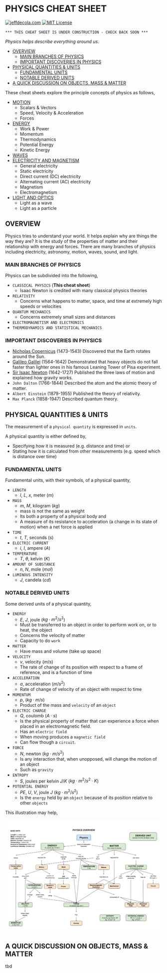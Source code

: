# PHYSICS CHEAT SHEET

[![jeffdecola.com](https://img.shields.io/badge/website-jeffdecola.com-blue)](https://jeffdecola.com)
[![MIT License](https://img.shields.io/:license-mit-blue.svg)](https://jeffdecola.mit-license.org)

```text
*** THIS CHEAT SHEET IS UNDER CONSTRUCTION - CHECK BACK SOON ***
```

_Physics helps describe everything around us._

* [OVERVIEW](https://github.com/JeffDeCola/my-cheat-sheets/tree/master/other/stem/science/physical-science/physics-cheat-sheet#overview)
  * [MAIN BRANCHES OF PHYSICS](https://github.com/JeffDeCola/my-cheat-sheets/tree/master/other/stem/science/physical-science/physics-cheat-sheet#main-branches-of-physics)
  * [IMPORTANT DISCOVERIES IN PHYSICS](https://github.com/JeffDeCola/my-cheat-sheets/tree/master/other/stem/science/physical-science/physics-cheat-sheet#important-discoveries-in-physics)
* [PHYSICAL QUANTITIES & UNITS](https://github.com/JeffDeCola/my-cheat-sheets/tree/master/other/stem/science/physical-science/physics-cheat-sheet#physical-quantities--units)
  * [FUNDAMENTAL UNITS](https://github.com/JeffDeCola/my-cheat-sheets/tree/master/other/stem/science/physical-science/physics-cheat-sheet#fundamental-units)
  * [NOTABLE DERIVED UNITS](https://github.com/JeffDeCola/my-cheat-sheets/tree/master/other/stem/science/physical-science/physics-cheat-sheet#notable-derived-units)
* [A QUICK DISCUSSION ON OBJECTS, MASS & MATTER](https://github.com/JeffDeCola/my-cheat-sheets/tree/master/other/stem/science/physical-science/physics-cheat-sheet#a-quick-discussion-on-objects-mass--matter)

These cheat sheets explore the principle concepts of physics as follows,

* [MOTION](https://github.com/JeffDeCola/my-cheat-sheets/blob/master/other/stem/science/physical-science/physics-cheat-sheet/motion.md)
  * Scalars & Vectors
  * Speed, Velocity & Acceleration
  * Forces
* [ENERGY](https://github.com/JeffDeCola/my-cheat-sheets/blob/master/other/stem/science/physical-science/physics-cheat-sheet/energy.md)
  * Work & Power
  * Momentum
  * Thermodynamics
  * Potential Energy
  * Kinetic Energy
* [WAVES](https://github.com/JeffDeCola/my-cheat-sheets/blob/master/other/stem/science/physical-science/physics-cheat-sheet/waves.md)
* [ELECTRICITY AND MAGNETISM](https://github.com/JeffDeCola/my-cheat-sheets/blob/master/other/stem/science/physical-science/physics-cheat-sheet/electricity-and-magnetism.md)
  * General electricity
  * Static electricity
  * Direct current (DC) electricity
  * Alternating current (AC) electricity
  * Magnetism
  * Electromagnetism
* [LIGHT AND OPTICS](https://github.com/JeffDeCola/my-cheat-sheets/blob/master/other/stem/science/physical-science/physics-cheat-sheet/light-and-optics.md)
  * Light as a wave
  * Light as a particle

## OVERVIEW

Physics tries to understand your world.
It helps explain why are things the way they are?
It is the study of the properties of matter and their relationship with energy
and forces. There are many branches of physics including electricity,
astronomy, motion, waves, sound, and light.

### MAIN BRANCHES OF PHYSICS

Physics can be subdivided into the following,

* `CLASSICAL PHYSICS` (**This cheat sheet**)
  * Isaac Newton is credited with many classical physics theories
* `RELATIVITY`
  * Concerns what happens to matter, space, and time at extremely high speeds
    or velocities
* `QUANTUM MECHANICS`
  * Concerns extremely small sizes and distances
* `ELECTROMAGNETISM AND ELECTRONICS`
* `THERMODYNAMICS AND STATISTICAL MECHANICS`

### IMPORTANT DISCOVERIES IN PHYSICS

* [Nicholas Copernicus](https://github.com/JeffDeCola/my-cheat-sheets/tree/master/other/stem/science/earth-and-space-science/astronomy-cheat-sheet#nicolaus-copernicus-1473-1543-polish)
  (1473-1543)
  Discovered that the Earth rotates around the Sun.
* [Galileo Galilei](https://github.com/JeffDeCola/my-cheat-sheets/tree/master/other/stem/science/earth-and-space-science/astronomy-cheat-sheet#galileo-galilei-1564-1642--italy)
  (1564-1642)
  Demonstrated that heavy objects do not fall faster than lighter
  ones in his famous Leaning Tower of Pisa experiment.
* [Sir Isaac Newton](https://github.com/JeffDeCola/my-cheat-sheets/tree/master/other/stem/science/earth-and-space-science/astronomy-cheat-sheet#sir-issac-newton-1642-1727-english)
  (1642-1727)
  Published the three laws of motion and explained how gravity works.
* `John Dalton`
  (1766-1844)
  Described the atom and the atomic theory of matter.
* `Albert Einstein`
  (1879-1955)
  Published the theory of relativity.
* `Max Planck`
  (1858-1947)
  Described quantum theory.

## PHYSICAL QUANTITIES & UNITS

The measurement of a `physical quantity` is expressed in `units`.

 A physical quantity is either defined by,

* Specifying how it is measured (e.g. distance and time) or
* Stating how it is calculated from other measurements (e.g. speed which
  is distance over time)

### FUNDAMENTAL UNITS

Fundamental units, with their symbols, of a physical quantity,

* `LENGTH`
  * $l$, $L$, $x$, meter ($m$)
* `MASS`
  * $m$, $M$, kilogram ($kg$)
  * mass is not the same as weight
  * Its both a property of a physical body and
  * A measure of its resistance to acceleration (a change in its state of motion)
  when a net force is applied
* `TIME`
  * $t$, $T$, seconds ($s$)
* `ELECTRIC CURRENT`
  * $i$, $I$, ampere ($A$)
* `TEMPERATURE`
  * $T$, $\theta$, kelvin ($K$)
* `AMOUNT OF SUBSTANCE`
  * $n$, $N$, mole ($mol$)
* `LUMINOUS INTENSITY`
  * $J$, candela ($cd$)

### NOTABLE DERIVED UNITS

Some derived units of a physical quantity,

* `ENERGY`
  * $E$, $J$, joule ($kg\cdot m^2/ s^{2}$)
  * Must be transferred to an object in order to perform work on, or to heat,
    the object
  * Concerns the velocity of matter
  * Capacity to do `work`
* `MATTER`
  * Have mass and volume (take up space)
* `VELOCITY`
  * $v$, velocity $(m/s)$
  * The rate of change of its position with respect to a frame of   reference,
    and is a function of time
* `ACCELERATION`
  * $a$, acceleration $(m/s^2)$
  * Rate of change of velocity of an object with respect to time
* `MOMENTUM`
  * $p$, $(kg \cdot m/s)$
  * Product of the mass and `velocity` of an `object`
* `ELECTRIC CHARGE`
  * $Q$, coulomb ($A \cdot s$)
  * Is the physical property of matter that can experience a force
    when placed in an electromagnetic field.
  * Has an `electric field`
  * When moving produces a `magnetic field`
  * Can flow though a `circuit`.
* `FORCE`
  * $N$, newton ($kg \cdot m/s^2$)
  * Is any interaction that, when unopposed, will change the motion of an object
  * Such as `gravity`
* `ENTROPY`
  * $S$, joules per kelvin $J/K$ ($kg\cdot m^2/ s^{2}\cdot K$)
* `POTENTIAL ENERGY`
  * $PE$, $U$, $V$, joule $J$ ($kg\cdot m^2/ s^{2}$)
  * Is the `energy` held by an `object` because of its position relative
    to other `objects`

This illustration may help,

![IMAGE - physics-overview-diagram - IMAGE](../../../../../docs/pics/other/physics-overview-diagram.svg)

## A QUICK DISCUSSION ON OBJECTS, MASS & MATTER

tbd

